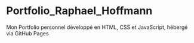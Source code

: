 # Portfolio_Raphael_Hoffmann
Mon Portfolio personnel développé en HTML, CSS et JavaScript, hébergé via GitHub Pages
